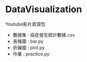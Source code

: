 # DataVisualization
Youtube影片資源包

* 數據集 : 癌症發生統計數據.csv
* 長條圖 : bar.py
* 折線圖 : plot.py
* 作業 : practice.py
